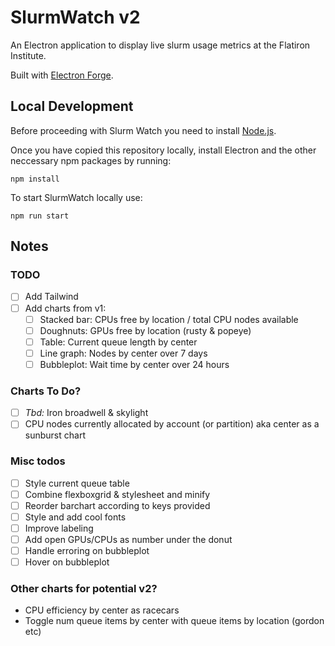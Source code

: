 # SlurmWatch v2

An Electron application to display live slurm usage metrics at the Flatiron Institute.

Built with [Electron Forge](https://www.electronforge.io/).

## Local Development

Before proceeding with Slurm Watch you need to install [Node.js](https://nodejs.dev/).

Once you have copied this repository locally, install Electron and the other neccessary npm packages by running:

```
npm install
```

To start SlurmWatch locally use:

```
npm run start
```

## Notes

### TODO

- [ ] Add Tailwind
- [ ] Add charts from v1:
  - [ ] Stacked bar: CPUs free by location / total CPU nodes available
  - [ ] Doughnuts: GPUs free by location (rusty & popeye)
  - [ ] Table: Current queue length by center
  - [ ] Line graph: Nodes by center over 7 days
  - [ ] Bubbleplot: Wait time by center over 24 hours

### Charts To Do?

- [ ] _Tbd:_ Iron broadwell & skylight
- [ ] CPU nodes currently allocated by account (or partition) aka center as a sunburst chart

### Misc todos

- [ ] Style current queue table
- [ ] Combine flexboxgrid & stylesheet and minify
- [ ] Reorder barchart according to keys provided
- [ ] Style and add cool fonts
- [ ] Improve labeling
- [ ] Add open GPUs/CPUs as number under the donut
- [ ] Handle erroring on bubbleplot
- [ ] Hover on bubbleplot

### Other charts for potential v2?

- CPU efficiency by center as racecars
- Toggle num queue items by center with queue items by location (gordon etc)
